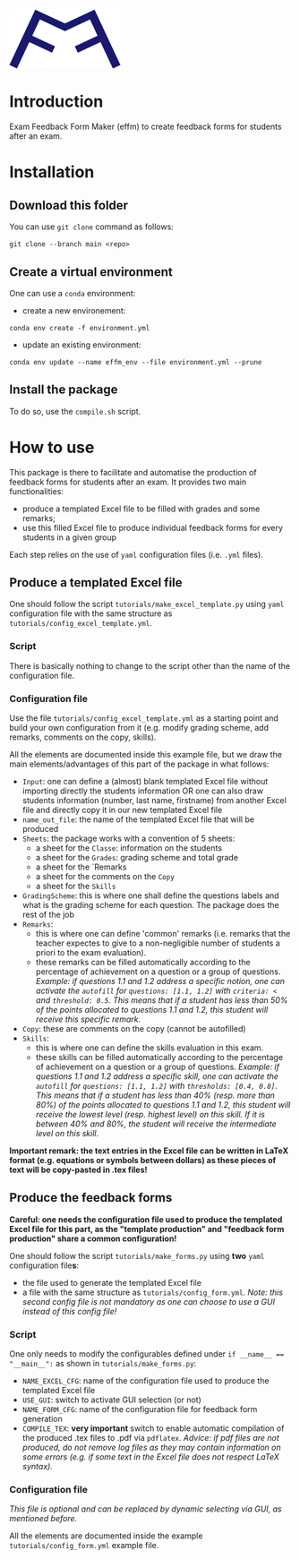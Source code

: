 <img src="./effm_logo.svg" width="200" />

# Introduction

Exam Feedback Form Maker (effm) to create feedback forms for students after an exam.

# Installation

## Download this folder

You can use `git clone` command as follows:

```
git clone --branch main <repo>
```

## Create a virtual environment

One can use a `conda` environment:
- create a new environement:
```
conda env create -f environment.yml
```
- update an existing environment:
```
conda env update --name effm_env --file environment.yml --prune
```

## Install the package
To do so, use the `compile.sh` script.

# How to use

This package is there to facilitate and automatise the production of feedback forms for students after an exam. It provides two main functionalities:
- produce a templated Excel file to be filled with grades and some remarks;
- use this filled Excel file to produce individual feedback forms for every students in a given group

Each step relies on the use of `yaml` configuration files (i.e. `.yml` files).

## Produce a templated Excel file

One should follow the script `tutorials/make_excel_template.py` using `yaml` configuration file with the same structure as `tutorials/config_excel_template.yml`.

### Script

There is basically nothing to change to the script other than the name of the configuration file.

### Configuration file

Use the file `tutorials/config_excel_template.yml` as a starting point and build your own configuration from it (e.g. modify grading scheme, add remarks, comments on the copy, skills).

All the elements are documented inside this example file, but we draw the main elements/advantages of this part of the package in what follows:
- `Input`: one can define a (almost) blank templated Excel file without importing directly the students information OR one can also draw students information (number, last name, firstname) from another Excel file and directly copy it in our new templated Excel file
- `name_out_file`: the name of the templated Excel file that will be produced
- `Sheets`: the package works with a convention of 5 sheets:
    - a sheet for the `Classe`: information on the students
    - a sheet for the `Grades`: grading scheme and total grade
    - a sheet for the `Remarks
    - a sheet for the comments on the `Copy`
    - a sheet for the `Skills`
- `GradingScheme`: this is where one shall define the questions labels and what is the grading scheme for each question. The package does the rest of the job
- `Remarks`:
    - this is where one can define 'common' remarks (i.e. remarks that the teacher expectes to give to a non-negligible number of students a priori to the exam evaluation).
    - these remarks can be filled automatically according to the percentage of achievement on a question or a group of questions.
    *Example: if questions 1.1 and 1.2 address a specific notion, one can activate the `autofill` for `questions: [1.1, 1.2]` with `criteria: <` and `threshold: 0.5`. This means that if a student has less than 50% of the points allocated to questions 1.1 and 1.2, this student will receive this specific remark.*
- `Copy`: these are comments on the copy (cannot be autofilled)
- `Skills`:
    - this is where one can define the skills evaluation in this exam.
    - these skills can be filled automatically according to the percentage of achievement on a question or a group of questions.
    *Example: if questions 1.1 and 1.2 address a specific skill, one can activate the `autofill` for `questions: [1.1, 1.2]` with `thresholds: [0.4, 0.8]`. This means that if a student has less than 40% (resp. more than 80%) of the points allocated to questions 1.1 and 1.2, this student will receive the lowest level (resp. highest level) on this skill. If it is between 40% and 80%, the student will receive the intermediate level on this skill.*

**Important remark: the text entries in the Excel file can be written in LaTeX format (e.g. equations or symbols between dollars) as these pieces of text will be copy-pasted in .tex files!**

## Produce the feedback forms

**Careful: one needs the configuration file used to produce the templated Excel file for this part, as the "template production" and "feedback form production" share a common configuration!**

One should follow the script `tutorials/make_forms.py` using **two** `yaml` configuration file**s**:
- the file used to generate the templated Excel file
- a file with the same structure as `tutorials/config_form.yml`. *Note: this second config file is not mandatory as one can choose to use a GUI instead of this config file!*

### Script

One only needs to modify the configurables defined under `if __name__ == "__main__":` as shown in `tutorials/make_forms.py`:
- `NAME_EXCEL_CFG`: name of the configuration file used to produce the templated Excel file
- `USE_GUI`: switch to activate GUI selection (or not)
- `NAME_FORM_CFG`: name of the configuration file for feedback form generation
- `COMPILE_TEX`: **very important** switch to enable automatic compilation of the produced .tex files to .pdf via `pdflatex`. *Advice: if pdf files are not produced, do not remove log files as they may contain information on some errors (e.g. if some text in the Excel file does not respect LaTeX syntax).*

### Configuration file

*This file is optional and can be replaced by dynamic selecting via GUI, as mentioned before.*

All the elements are documented inside the example `tutorials/config_form.yml` example file.